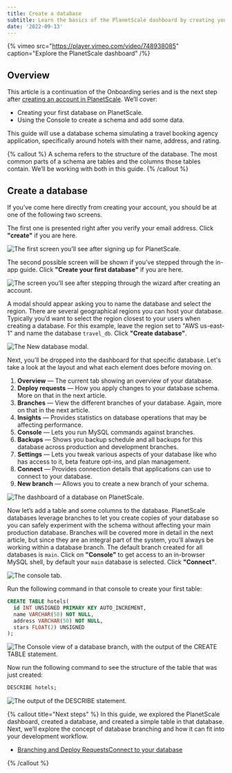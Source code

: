 ```yaml
---
title: Create a database
subtitle: Learn the basics of the PlanetScale dashboard by creating your first database.
date: '2022-09-13'
---
```


{% vimeo src="https://player.vimeo.com/video/748938085" caption="Explore the PlanetScale dashboard" /%}

## Overview

This article is a continuation of the Onboarding series and is the next step after [creating an account in PlanetScale](/docs/onboarding/create-an-account). We’ll cover:

- Creating your first database on PlanetScale.
- Using the Console to create a schema and add some data.

This guide will use a database schema simulating a travel booking agency application, specifically around hotels with their name, address, and rating.

{% callout %}
A schema refers to the structure of the database. The most common parts of a schema are tables and the columns those tables contain. We’ll be working with both in this guide.
{% /callout %}

## Create a database

If you’ve come here directly from creating your account, you should be at one of the following two screens.

The first one is presented right after you verify your email address. Click **"create"** if you are here.

![The first screen you’ll see after signing up for PlanetScale.](/docs/onboarding/create-a-database/the-first-screen-youll-see-after-signing-up-for-planetscale.png)

The second possible screen will be shown if you’ve stepped through the in-app guide. Click **"Create your first database"** if you are here.

![The screen you’ll see after stepping through the wizard after creating an account.](/docs/onboarding/create-a-database/the-screen-youll-see-after-stepping-through-the-wizard-after-creating-an-account.png)

A modal should appear asking you to name the database and select the region. There are several geographical regions you can host your database. Typically you’d want to select the region closest to your users when creating a database. For this example, leave the region set to "AWS us-east-1" and name the database `travel_db`. Click **"Create database"**.

![The New database modal.](/docs/onboarding/create-a-database/the-new-database-modal.png)

Next, you’ll be dropped into the dashboard for that specific database. Let's take a look at the layout and what each element does before moving on.

1. **Overview** &mdash; The current tab showing an overview of your database.
2. **Deploy requests** &mdash; How you apply changes to your database schema. More on that in the next article.
3. **Branches** &mdash; View the different branches of your database. Again, more on that in the next article.
4. **Insights** &mdash; Provides statistics on database operations that may be affecting performance.
5. **Console** &mdash; Lets you run MySQL commands against branches.
6. **Backups** &mdash; Shows you backup schedule and all backups for this database across production and development branches.
7. **Settings** &mdash; Lets you tweak various aspects of your database like who has access to it, beta feature opt-ins, and plan management.
8. **Connect** &mdash; Provides connection details that applications can use to connect to your database.
9. **New branch** &mdash; Allows you to create a new branch of your schema.

![The dashboard of a database on PlanetScale.](/docs/onboarding/create-a-database/the-dashboard-of-a-database-on-planetscale.png)

Now let’s add a table and some columns to the database. PlanetScale databases leverage branches to let you create copies of your database so you can safely experiment with the schema without affecting your main production database. Branches will be covered more in detail in the next article, but since they are an integral part of the system, you’ll always be working within a database branch. The default branch created for all databases is `main`. Click on **"Console"** to get access to an in-browser MySQL shell, by default your `main` database is selected. Click **"Connect"**.

![The console tab.](/docs/onboarding/create-a-database/the-console-tab.png)

Run the following command in that console to create your first table:

```sql
CREATE TABLE hotels(
  id INT UNSIGNED PRIMARY KEY AUTO_INCREMENT,
  name VARCHAR(50) NOT NULL,
  address VARCHAR(50) NOT NULL,
  stars FLOAT(2) UNSIGNED
);
```

![The Console view of a database branch, with the output of the CREATE TABLE statement.](/docs/onboarding/create-a-database/the-console-view-of-a-database-branch-with-the-output-of-the-create-table-statement.png)

Now run the following command to see the structure of the table that was just created:

```sql
DESCRIBE hotels;
```

![The output of the DESCRIBE statement.](/docs/onboarding/create-a-database/the-output-of-the-describe-statement.png)

{% callout title="Next steps" %}
In this guide, we explored the PlanetScale dashboard, created a database, and created a simple table in that database. Next, we’ll explore the concept of database branching and how it can fit into your development workflow.

- [Branching and Deploy RequestsConnect to your database](/docs/onboarding/branching-and-deploy-requests)

{% /callout %}
